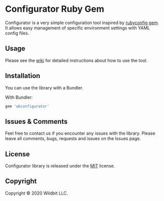 # Configurator Ruby Gem

Configurator is a very simple configuration tool inspired by [rubyconfig gem](https://github.com/rubyconfig/config).
It allows easy management of specific environment settings with YAML config files. 

## Usage

Please see the [wiki](https://github.com/wildbit/configurator/wiki) for detailed instructions about how to use the tool.

## Installation

You can use the library with a Bundler.

With Bundler:

``` ruby
gem 'wbconfigurator'
```

## Issues & Comments

Feel free to contact us if you encounter any issues with the library. 
Please leave all comments, bugs, requests and issues on the Issues page.  

## License

Configurator library is released under the [MIT](http://www.opensource.org/licenses/mit-license.php) license. 

## Copyright

Copyright © 2020 Wildbit LLC.

